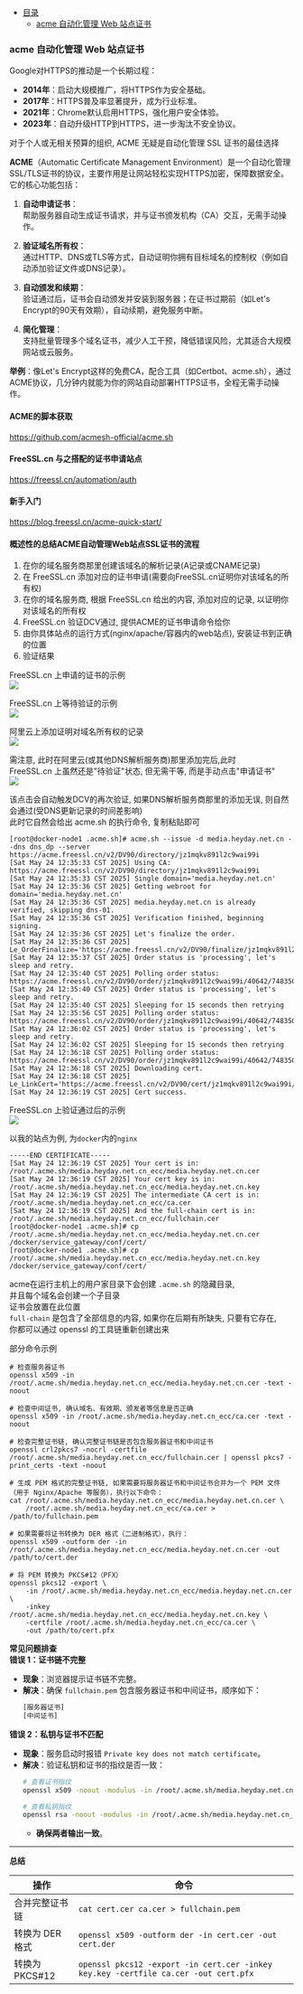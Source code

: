* [目录](#0)
  * [acme 自动化管理 Web 站点证书](#1)


<h3 id="1">acme 自动化管理 Web 站点证书</h3>

Google对HTTPS的推动是一个长期过程：
- **2014年**：启动大规模推广，将HTTPS作为安全基础。
- **2017年**：HTTPS普及率显著提升，成为行业标准。
- **2021年**：Chrome默认启用HTTPS，强化用户安全体验。
- **2023年**：自动升级HTTP到HTTPS，进一步淘汰不安全协议。

对于个人或无相关预算的组织, ACME 无疑是自动化管理 SSL 证书的最佳选择

**ACME**（Automatic Certificate Management Environment）是一个自动化管理SSL/TLS证书的协议，主要作用是让网站轻松实现HTTPS加密，保障数据安全。它的核心功能包括：

1. **自动申请证书**：  
   帮助服务器自动生成证书请求，并与证书颁发机构（CA）交互，无需手动操作。

2. **验证域名所有权**：  
   通过HTTP、DNS或TLS等方式，自动证明你拥有目标域名的控制权（例如自动添加验证文件或DNS记录）。

3. **自动颁发和续期**：  
   验证通过后，证书会自动颁发并安装到服务器；在证书过期前（如Let's Encrypt的90天有效期），自动续期，避免服务中断。

4. **简化管理**：  
   支持批量管理多个域名证书，减少人工干预，降低错误风险，尤其适合大规模网站或云服务。

**举例**：像Let's Encrypt这样的免费CA，配合工具（如Certbot、acme.sh），通过ACME协议，几分钟内就能为你的网站自动部署HTTPS证书，全程无需手动操作。



#### ACME的脚本获取  
https://github.com/acmesh-official/acme.sh

#### FreeSSL.cn 与之搭配的证书申请站点
https://freessl.cn/automation/auth

#### 新手入门
https://blog.freessl.cn/acme-quick-start/

#### 概述性的总结ACME自动管理Web站点SSL证书的流程

1) 在你的域名服务商那里创建该域名的解析记录(A记录或CNAME记录)  
2) 在 FreeSSL.cn 添加对应的证书申请(需要向FreeSSL.cn证明你对该域名的所有权)  
3) 在你的域名服务商, 根据 FreeSSL.cn 给出的内容, 添加对应的记录, 以证明你对该域名的所有权  
4) FreeSSL.cn 验证DCV通过, 提供ACME的证书申请命令给你  
5) 由你具体站点的运行方式(nginx/apache/容器内的web站点), 安装证书到正确的位置  
6) 验证结果


FreeSSL.cn 上申请的证书的示例  
![](images/5dc1568e-8e08-4afb-bd2d-66d13e69ab24.png)

FreeSSL.cn 上等待验证的示例  
![](images/3bf5ff90-7924-4ab6-91c2-6ae47990e73d.png)

阿里云上添加证明对域名所有权的记录  
![](images/5cfb198a-5b03-4f08-abbf-3101c7624a4e.png)

需注意, 此时在阿里云(或其他DNS解析服务商)那里添加完后,此时  
FreeSSL.cn 上虽然还是"待验证"状态, 但无需干等, 而是手动点击"申请证书"  
![](images/c6627e62-fd8c-466f-9f1f-b82dddbfeb8a.png)

该点击会自动触发DCV的再次验证, 如果DNS解析服务商那里的添加无误, 则自然会通过(受DNS更新记录的时间差影响)  
此时它自然会给出 acme.sh 的执行命令, 复制粘贴即可

```
[root@docker-node1 .acme.sh]# acme.sh --issue -d media.heyday.net.cn --dns dns_dp --server https://acme.freessl.cn/v2/DV90/directory/jz1mqkv891l2c9wai99i
[Sat May 24 12:35:33 CST 2025] Using CA: https://acme.freessl.cn/v2/DV90/directory/jz1mqkv891l2c9wai99i
[Sat May 24 12:35:33 CST 2025] Single domain='media.heyday.net.cn'
[Sat May 24 12:35:36 CST 2025] Getting webroot for domain='media.heyday.net.cn'
[Sat May 24 12:35:36 CST 2025] media.heyday.net.cn is already verified, skipping dns-01.
[Sat May 24 12:35:36 CST 2025] Verification finished, beginning signing.
[Sat May 24 12:35:36 CST 2025] Let's finalize the order.
[Sat May 24 12:35:36 CST 2025] Le_OrderFinalize='https://acme.freessl.cn/v2/DV90/finalize/jz1mqkv891l2c9wai99i/40642/748350'
[Sat May 24 12:35:37 CST 2025] Order status is 'processing', let's sleep and retry.
[Sat May 24 12:35:40 CST 2025] Polling order status: https://acme.freessl.cn/v2/DV90/order/jz1mqkv891l2c9wai99i/40642/748350
[Sat May 24 12:35:40 CST 2025] Order status is 'processing', let's sleep and retry.
[Sat May 24 12:35:40 CST 2025] Sleeping for 15 seconds then retrying
[Sat May 24 12:35:56 CST 2025] Polling order status: https://acme.freessl.cn/v2/DV90/order/jz1mqkv891l2c9wai99i/40642/748350
[Sat May 24 12:36:02 CST 2025] Order status is 'processing', let's sleep and retry.
[Sat May 24 12:36:02 CST 2025] Sleeping for 15 seconds then retrying
[Sat May 24 12:36:18 CST 2025] Polling order status: https://acme.freessl.cn/v2/DV90/order/jz1mqkv891l2c9wai99i/40642/748350
[Sat May 24 12:36:18 CST 2025] Downloading cert.
[Sat May 24 12:36:18 CST 2025] Le_LinkCert='https://acme.freessl.cn/v2/DV90/cert/jz1mqkv891l2c9wai99i/995938'
[Sat May 24 12:36:19 CST 2025] Cert success.
```

FreeSSL.cn 上验证通过后的示例  
![](images/4edc8d8b-8214-49ac-bbc5-2c1be6595277.png)


以我的站点为例, 为```docker```内的```nginx```

```
-----END CERTIFICATE-----
[Sat May 24 12:36:19 CST 2025] Your cert is in: /root/.acme.sh/media.heyday.net.cn_ecc/media.heyday.net.cn.cer
[Sat May 24 12:36:19 CST 2025] Your cert key is in: /root/.acme.sh/media.heyday.net.cn_ecc/media.heyday.net.cn.key
[Sat May 24 12:36:19 CST 2025] The intermediate CA cert is in: /root/.acme.sh/media.heyday.net.cn_ecc/ca.cer
[Sat May 24 12:36:19 CST 2025] And the full-chain cert is in: /root/.acme.sh/media.heyday.net.cn_ecc/fullchain.cer
[root@docker-node1 .acme.sh]# cp /root/.acme.sh/media.heyday.net.cn_ecc/media.heyday.net.cn.cer /docker/service_gateway/conf/cert/
[root@docker-node1 .acme.sh]# cp /root/.acme.sh/media.heyday.net.cn_ecc/media.heyday.net.cn.key /docker/service_gateway/conf/cert/
```

acme在运行主机上的用户家目录下会创建 ```.acme.sh``` 的隐藏目录,  
并且每个域名会创建一个子目录   
证书会放置在此位置  
```full-chain``` 是包含了全部信息的内容, 如果你在后期有所缺失, 只要有它存在,  
你都可以通过 openssl 的工具链重新创建出来


部分命令示例

```
# 检查服务器证书
openssl x509 -in /root/.acme.sh/media.heyday.net.cn_ecc/media.heyday.net.cn.cer -text -noout

# 检查中间证书, 确认域名、有效期、颁发者等信息是否正确 
openssl x509 -in /root/.acme.sh/media.heyday.net.cn_ecc/ca.cer -text -noout

# 检查完整证书链, 确认完整证书链是否包含服务器证书和中间证书
openssl crl2pkcs7 -nocrl -certfile /root/.acme.sh/media.heyday.net.cn_ecc/fullchain.cer | openssl pkcs7 -print_certs -text -noout

# 生成 PEM 格式的完整证书链, 如果需要将服务器证书和中间证书合并为一个 PEM 文件（用于 Nginx/Apache 等服务），执行以下命令：
cat /root/.acme.sh/media.heyday.net.cn_ecc/media.heyday.net.cn.cer \
    /root/.acme.sh/media.heyday.net.cn_ecc/ca.cer > /path/to/fullchain.pem

# 如果需要将证书转换为 DER 格式（二进制格式），执行：
openssl x509 -outform der -in /root/.acme.sh/media.heyday.net.cn_ecc/media.heyday.net.cn.cer -out /path/to/cert.der

# 将 PEM 转换为 PKCS#12（PFX）
openssl pkcs12 -export \
    -in /root/.acme.sh/media.heyday.net.cn_ecc/media.heyday.net.cn.cer \
    -inkey /root/.acme.sh/media.heyday.net.cn_ecc/media.heyday.net.cn.key \
    -certfile /root/.acme.sh/media.heyday.net.cn_ecc/ca.cer \
    -out /path/to/cert.pfx
```


**常见问题排查**  
**错误 1：证书链不完整**  
- **现象**：浏览器提示证书链不完整。
- **解决**：确保 `fullchain.pem` 包含服务器证书和中间证书，顺序如下：
  ```bash
  [服务器证书]
  [中间证书]
  ```

**错误 2：私钥与证书不匹配**
- **现象**：服务启动时报错 `Private key does not match certificate`。
- **解决**：验证私钥和证书的指纹是否一致：
  ```bash
  # 查看证书指纹
  openssl x509 -noout -modulus -in /root/.acme.sh/media.heyday.net.cn_ecc/media.heyday.net.cn.cer | openssl md5

  # 查看私钥指纹
  openssl rsa -noout -modulus -in /root/.acme.sh/media.heyday.net.cn_ecc/media.heyday.net.cn.key | openssl md5
  ```
  - **确保两者输出一致**。

---

**总结**

| 操作 | 命令 |
|------|------|
| 合并完整证书链 | `cat cert.cer ca.cer > fullchain.pem` |
| 转换为 DER 格式 | `openssl x509 -outform der -in cert.cer -out cert.der` |
| 转换为 PKCS#12 | `openssl pkcs12 -export -in cert.cer -inkey key.key -certfile ca.cer -out cert.pfx` |
